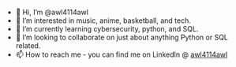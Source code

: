 - 👋 Hi, I’m @awl4114awl
- 👀 I’m interested in music, anime, basketball, and tech.
- 🌱 I’m currently learning cybersecurity, python, and SQL.
- 💞️ I’m looking to collaborate on just about anything Python or SQL related.
- 📫 How to reach me - you can find me on LinkedIn @ [awl4114awl](https://www.linkedin.com/in/awl4114awl/)

<!---
awl4114awl/awl4114awl is a ✨ special ✨ repository because its `README.md` (this file) appears on your GitHub profile.
You can click the Preview link to take a look at your changes.
--->
